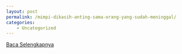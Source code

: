 ```yaml
---
layout: post
permalink: /mimpi-dikasih-anting-sama-orang-yang-sudah-meninggal/
categories:
    - Uncategorized
---
```


[Baca Selengkapnya](/10)